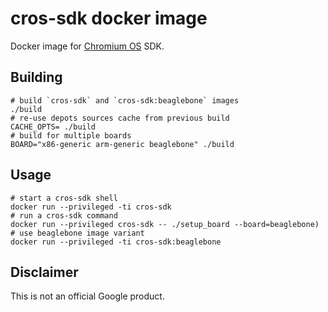 # cros-sdk docker image

Docker image for [Chromium OS](http://www.chromium.org/chromium-os) SDK.

## Building

```
# build `cros-sdk` and `cros-sdk:beaglebone` images
./build
# re-use depots sources cache from previous build
CACHE_OPTS= ./build
# build for multiple boards
BOARD="x86-generic arm-generic beaglebone" ./build
```

## Usage

```
# start a cros-sdk shell
docker run --privileged -ti cros-sdk 
# run a cros-sdk command
docker run --privileged cros-sdk -- ./setup_board --board=beaglebone)
# use beaglebone image variant
docker run --privileged -ti cros-sdk:beaglebone
```

## Disclaimer

This is not an official Google product.
